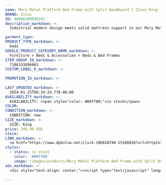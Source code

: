 ```yaml
---
name: Mory Metal Platform Bed Frame with Split Headboard | Zinus King
BRAND: Zinus
ID: 40096309936191
description_markdown: >-
  Industrial modern design meets solid mattress support in our Mory Metal Platform Bed. Featuring a beautiful wood finish, structured, split headboard, and clean-lined steel frame, it brings the right hint of sophistication into your bedroom. A wood mattress platform ensures that you sleep perfectly supported without the box spring, and its durable metal construction is built to last over the years.

garment_type:
PRODUCT_TYPE_markdown: >-
  beds
GOOGLE_PRODUCT_CATEGORY_NAME_markdown: >-
  Furniture > Beds & Accessories > Beds & Bed Frames
ITEM_GROUP_ID_markdown: >-
  7186333696063
CUSTOM_LABEL_0_markdown: >-
  
PROMOTION_ID_markdown: >-
  
LAST_UPDATED_markdown: >-
  2024-01-25T06:34:24.778-08:00
AVAILABILITY_markdown: >-
  AVAILABILITY: <span style="color: #00ff00;">in stock</span>
COLOR:
CONDITION_markdown: >-
  CONDITION: new
SIZE_markdown: >-
  SIZE: King
price: 349.99 USD
stock: 
LINK_markdown: >-
  <a href="https://www.dpbolvw.net/click-100820740-15168018?url=https%3A%2F%2Fwww.zinus.com%2Fproducts%2Fmory-metal-platform-bed-frame-with-split-headboard%3Fvariant%3D40096309936191" target="_blank" style="display: inline-block; padding: 10px 20px; font-size: 16px; text-align: center; text-decoration: none; cursor: pointer; border: 1px solid #3498db; color: #3498db; background-color: #fff; border-radius: 5px; transition: background-color 0.3s;">Go to Product</a>
styles:
  - status: in stock
    color: '#00ff00'
    image: /images/products/Mory Metal Platform Bed Frame with Split Headboard _ Zinus King/MoryWood-MetalPBw-SplitHBD-Brown_zinus.com_-3.jpg
ads_markdown: >-
  <div style="text-align: center;"><script type="text/javascript" language="javascript" src="https://www.kqzyfj.com/placeholder-52269580?target=_top&mouseover=N"></script></div>

---
```

